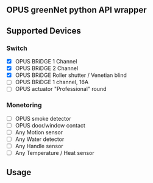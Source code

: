 ## OPUS greenNet python API wrapper

## Supported Devices
### Switch
- [x] OPUS BRiDGE 1 Channel
- [x] OPUS BRiDGE 2 Channel
- [x] OPUS BRiDGE Roller shutter / Venetian blind 
- [ ] OPUS BRiDGE 1 channel, 16A 
- [ ] OPUS actuator "Professional" round 

### Monetoring
- [ ] OPUS smoke detector 
- [ ] OPUS door/window contact 
- [ ] Any Motion sensor
- [ ] Any Water detector
- [ ] Any Handle sensor
- [ ] Any Temperature / Heat sensor

## Usage


